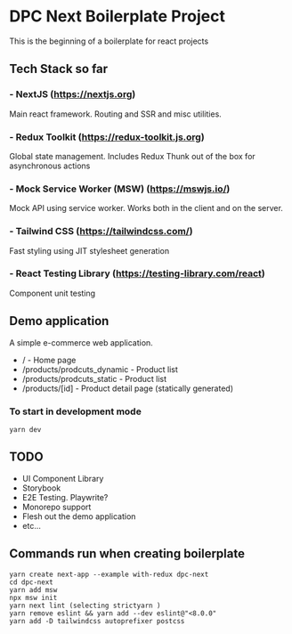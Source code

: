 # DPC Next Boilerplate Project

This is the beginning of a boilerplate for react projects

## Tech Stack so far

### - **NextJS** (https://nextjs.org)
Main react framework. Routing and SSR and misc utilities. 
### - **Redux Toolkit** (https://redux-toolkit.js.org)
Global state management. Includes Redux Thunk out of the box for asynchronous actions

### - **Mock Service Worker (MSW)** (https://mswjs.io/)
Mock API using service worker. Works both in the client and on the server.

### - **Tailwind CSS** (https://tailwindcss.com/)
Fast styling using JIT stylesheet generation

### - **React Testing Library** (https://testing-library.com/react)
Component unit testing


## Demo application

A simple e-commerce web application. 

* / - Home page
* /products/prodcuts_dynamic - Product list 
* /products/prodcuts_static - Product list 
* /products/[id] - Product detail page (statically generated)

### To start in development mode
```
yarn dev
```

## TODO

- UI Component Library
- Storybook
- E2E Testing. Playwrite?
- Monorepo support
- Flesh out the demo application
- etc...

## Commands run when creating boilerplate
```
yarn create next-app --example with-redux dpc-next
cd dpc-next
yarn add msw
npx msw init
yarn next lint (selecting strictyarn )
yarn remove eslint && yarn add --dev eslint@"<8.0.0"
yarn add -D tailwindcss autoprefixer postcss
```

